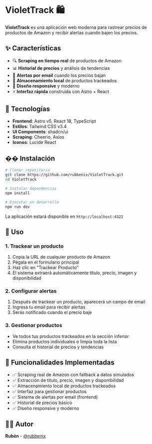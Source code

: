 # VioletTrack 🛍️

**VioletTrack** es una aplicación web moderna para rastrear precios de productos de Amazon y recibir alertas cuando bajen los precios.

## ✨ Características

- 🔍 **Scraping en tiempo real** de productos de Amazon
- 📊 **Historial de precios** y análisis de tendencias
- 📧 **Alertas por email** cuando los precios bajan
- 💾 **Almacenamiento local** de productos trackeados
- 📱 **Diseño responsive** y moderno
- ⚡ **Interfaz rápida** construida con Astro + React

## 🚀 Tecnologías

- **Frontend**: Astro v5, React 18, TypeScript
- **Estilos**: Tailwind CSS v3.4
- **UI Components**: shadcn/ui
- **Scraping**: Cheerio, Axios
- **Iconos**: Lucide React

## ��️ Instalación

```bash
# Clonar repositorio
git clone https://github.com/rubbenix/VioletTrack.git
cd VioletTrack

# Instalar dependencias
npm install

# Ejecutar en desarrollo
npm run dev
```

La aplicación estará disponible en `http://localhost:4322`

## 📖 Uso

### 1. Trackear un producto

1. Copia la URL de cualquier producto de Amazon
2. Pégala en el formulario principal
3. Haz clic en "Trackear Producto"
4. El sistema extraerá automáticamente título, precio, imagen y disponibilidad

### 2. Configurar alertas

1. Después de trackear un producto, aparecerá un campo de email
2. Ingresa tu email para recibir alertas
3. Serás notificado cuando el precio baje

### 3. Gestionar productos

- Ve todos tus productos trackeados en la sección inferior
- Elimina productos individuales o limpia toda la lista
- Consulta el historial de precios y tendencias

## 🎯 Funcionalidades Implementadas

- ✅ Scraping real de Amazon con fallback a datos simulados
- ✅ Extracción de título, precio, imagen y disponibilidad
- ✅ Almacenamiento local de productos trackeados
- ✅ Interfaz para gestionar productos
- ✅ Sistema de alertas por email (frontend)
- ✅ Historial de precios básico
- ✅ Diseño responsive y moderno

## 👨‍💻 Autor

**Rubén** - [@rubbenix](https://github.com/rubbenix)
